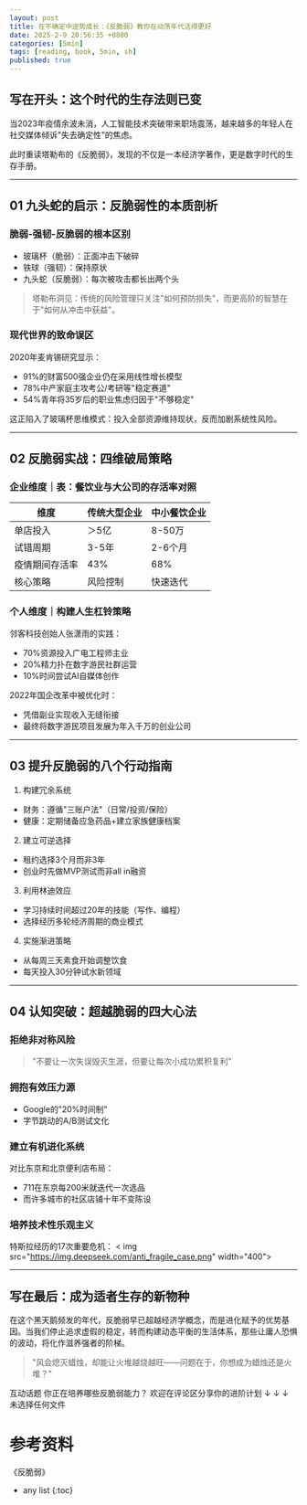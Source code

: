 ```yaml
---
layout: post
title: 在不确定中逆势成长：《反脆弱》教你在动荡年代活得更好
date: 2025-2-9 20:56:35 +0800
categories: [5min]
tags: [reading, book, 5min, sh]
published: true
---
```



## 写在开头：这个时代的生存法则已变

当2023年疫情余波未消，人工智能技术突破带来职场震荡，越来越多的年轻人在社交媒体倾诉"失去确定性"的焦虑。

此时重读塔勒布的《反脆弱》，发现的不仅是一本经济学著作，更是数字时代的生存手册。

---

## 01 九头蛇的启示：反脆弱性的本质剖析

### 脆弱-强韧-反脆弱的根本区别
- 玻璃杯（脆弱）：正面冲击下破碎
- 铁球（强韧）：保持原状
- 九头蛇（反脆弱）：每次被攻击都长出两个头

> 塔勒布洞见：传统的风险管理只关注"如何预防损失"，而更高阶的智慧在于"如何从冲击中获益"。

### 现代世界的致命误区
2020年麦肯锡研究显示：
- 91%的财富500强企业仍在采用线性增长模型
- 78%中产家庭主攻考公/考研等"稳定赛道"
- 54%青年将35岁后的职业焦虑归因于"不够稳定"

这正陷入了玻璃杯思维模式：投入全部资源维持现状，反而加剧系统性风险。

---

## 02 反脆弱实战：四维破局策略

### 企业维度｜表：餐饮业与大公司的存活率对照
| 维度 | 传统大型企业 | 中小餐饮企业 |
|-------------|--------------|--------------|
| 单店投入 | ＞5亿 | 8-50万 |
| 试错周期 | 3-5年 | 2-6个月 |
| 疫情期间存活率 | 43% | 68% |
| 核心策略 | 风险控制 | 快速迭代 |

### 个人维度｜构建人生杠铃策略
邻客科技创始人张潇雨的实践：
- 70%资源投入广电工程师主业
- 20%精力扑在数字游民社群运营
- 10%时间尝试AI自媒体创作

2022年国企改革中被优化时：
- 凭借副业实现收入无缝衔接
- 最终将数字游民项目发展为年入千万的创业公司

---

## 03 提升反脆弱的八个行动指南
1. 构建冗余系统
- 财务：遵循"三账户法"（日常/投资/保险）
- 健康：定期储备应急药品+建立家族健康档案

2. 建立可逆选择
- 租约选择3个月而非3年
- 创业时先做MVP测试而非all in融资

3. 利用林迪效应
- 学习持续时间超过20年的技能（写作、编程）
- 选择经历多轮经济周期的商业模式

4. 实施渐进策略
- 从每周三天素食开始调整饮食
- 每天投入30分钟试水新领域

---

## 04 认知突破：超越脆弱的四大心法
### 拒绝非对称风险
> "不要让一次失误毁灭生涯，但要让每次小成功累积复利"

### 拥抱有效压力源
- Google的"20%时间制"
- 字节跳动的A/B测试文化

### 建立有机进化系统
对比东京和北京便利店布局：
- 711在东京每200米就迭代一次选品
- 而许多城市的社区店铺十年不变陈设

### 培养技术性乐观主义
特斯拉经历的17次重要危机：
< img src="https://img.deepseek.com/anti_fragile_case.png" width="400">

---

## 写在最后：成为适者生存的新物种

在这个黑天鹅频发的年代，反脆弱早已超越经济学概念，而是进化赋予的优势基因。当我们停止追求虚假的稳定，转而构建动态平衡的生活体系，那些让庸人恐惧的波动，将化作滋养强者的阶梯。

> "风会熄灭蜡烛，却能让火堆越烧越旺——问题在于，你想成为蜡烛还是火堆？"

互动话题
你正在培养哪些反脆弱能力？
欢迎在评论区分享你的进阶计划
↓ ↓ ↓
未选择任何文件



# 参考资料

《反脆弱》

* any list
{:toc}